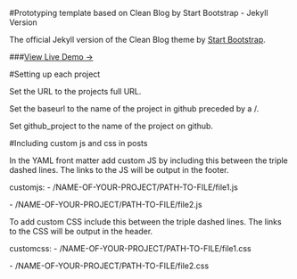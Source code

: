 #Prototyping template based on Clean Blog by Start Bootstrap - Jekyll Version

The official Jekyll version of the Clean Blog theme by [Start Bootstrap](http://startbootstrap.com/).

###[View Live Demo &rarr;](http://ironsummitmedia.github.io/startbootstrap-clean-blog-jekyll/)

#Setting up each project

Set the URL to the projects full URL. 

Set the baseurl to the name of the project in github preceded by a /. 

Set github_project to the name of the project on github.

#Including custom js and css in posts

In the YAML front matter add custom JS by including this between the triple dashed lines. The links to the JS will be output in the footer.

customjs:
\- /NAME-OF-YOUR-PROJECT/PATH-TO-FILE/file1.js  

\- /NAME-OF-YOUR-PROJECT/PATH-TO-FILE/file2.js  


To add custom CSS include this between the triple dashed lines. The links to the CSS will be output in the header.

customcss:
\- /NAME-OF-YOUR-PROJECT/PATH-TO-FILE/file1.css  

\- /NAME-OF-YOUR-PROJECT/PATH-TO-FILE/file2.css